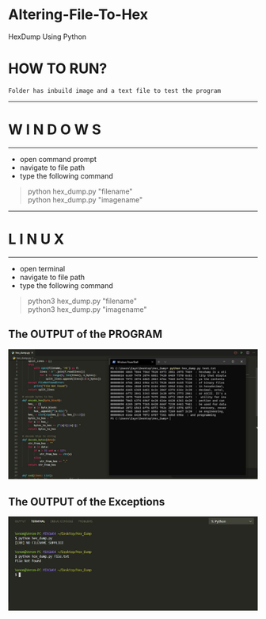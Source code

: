 # Altering-File-To-Hex
HexDump Using Python

# HOW TO RUN?
    Folder has inbuild image and a text file to test the program
-----------------------------------
#       W I N D O W S
-----------------------------------
- open command prompt
- navigate to  file path
- type the following command
>python hex_dump.py "filename" <br/>
>python hex_dump.py "imagename" <br/>
-----------------------------------
#         L I N U X
-----------------------------------
- open terminal
- navigate to file path
- type the following command
>python3 hex_dump.py "filename" <br/>
>python3 hex_dump.py "imagename" <br/>


## The OUTPUT of the PROGRAM

![Screenshot](./Output.JPG)

## The OUTPUT of the Exceptions

![Screenshot](./Exception.JPG)
